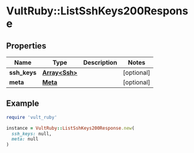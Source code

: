 # VultRuby::ListSshKeys200Response

## Properties

| Name | Type | Description | Notes |
| ---- | ---- | ----------- | ----- |
| **ssh_keys** | [**Array&lt;Ssh&gt;**](Ssh.md) |  | [optional] |
| **meta** | [**Meta**](Meta.md) |  | [optional] |

## Example

```ruby
require 'vult_ruby'

instance = VultRuby::ListSshKeys200Response.new(
  ssh_keys: null,
  meta: null
)
```

